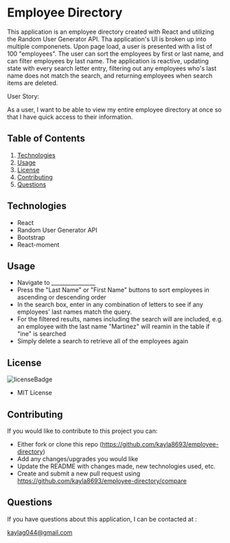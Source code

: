 # Employee Directory
This application is an employee directory created with React and utilizing the Random User Generator API. Tha application's UI is broken up into multiple componenets. Upon page load, a user is presented with a list of 100 "employees". The user can sort the employees by first or last name, and can filter employees by last name. The application is reactive, updating state with every search letter entry, filtering out any employees who's last name does not match the search, and returning employees when search items are deleted.


User Story:

As a user, I want to be able to view my entire employee directory at once so that I have quick access to their information.

## Table of Contents
1. [Technologies](#technologies)
2. [Usage](#usage)
3. [License](#license)
4. [Contributing](#contributing)
5. [Questions](#questions)

## Technologies
<p id="technologies"></p>

- React
- Random User Generator API
- Bootstrap
- React-moment

## Usage
<p id='usage'></p>

- Navigate to ________________
- Press the "Last Name" or "First Name" buttons to sort employees in ascending or descending order
- In the search box, enter in any combination of letters to see if any employees' last names match the query. 
- For the filtered results, names including the search will are included, e.g. an employee with the last name "Martinez" will reamin in the table if "ine" is searched
- Simply delete a search to retrieve all of the employees again

## License
<p id='license'></p>

<img alt='licenseBadge' src='https://img.shields.io/badge/License-MIT License-BLUE'>
  
- MIT License

## Contributing
<p id='contributing'></p>

If you would like to contribute to this project you can:

- Either fork or clone this repo (https://github.com/kayla8693/employee-directory)
- Add any changes/upgrades you would like
- Update the README with changes made, new technologies used, etc.
- Create and submit a new pull request using https://github.com/kayla8693/employee-directory/compare

## Questions
<p id='questions'></p>

If you have questions about this application, I can be contacted at :
  
kaylag044@gmail.com

